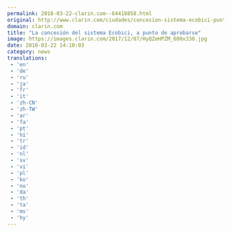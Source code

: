 ```yaml
---
permalink: 2018-03-22-clarin.com--64418858.html
original: http://www.clarin.com/ciudades/concesion-sistema-ecobici-punto-aprobarse_0_HylMsfW5G.html
domain: clarin.com
title: "La concesión del sistema Ecobici, a punto de aprobarse"
image: https://images.clarin.com/2017/12/07/HyQZeHPZM_600x338.jpg
date: 2018-03-22 14:10:03
category: news
translations: 
 - 'en'
 - 'de'
 - 'ru'
 - 'ja'
 - 'fr'
 - 'it'
 - 'zh-CN'
 - 'zh-TW'
 - 'ar'
 - 'fa'
 - 'pt'
 - 'hi'
 - 'tr'
 - 'id'
 - 'nl'
 - 'sv'
 - 'vi'
 - 'pl'
 - 'ko'
 - 'no'
 - 'da'
 - 'th'
 - 'ta'
 - 'ms'
 - 'hy'
---
```


